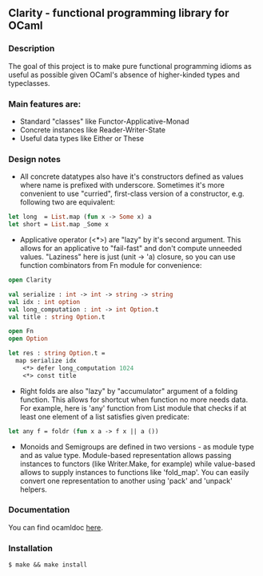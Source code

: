 ## Clarity - functional programming library for OCaml
### Description

The goal of this project is to make pure functional programming idioms as useful as possible given OCaml's absence of higher-kinded types and typeclasses.

### Main features are:

* Standard "classes" like Functor-Applicative-Monad
* Concrete instances like Reader-Writer-State
* Useful data types like Either or These

### Design notes

* All concrete datatypes also have it's constructors defined as values where name is prefixed with underscore. Sometimes it's more convenient to use "curried", first-class version of a constructor, e.g. following two are equivalent:
```ocaml
let long  = List.map (fun x -> Some x) a
let short = List.map _Some x
```
* Applicative operator (<\*>) are "lazy" by it's second argument. This allows for an applicative to "fail-fast" and don't compute unneeded values. "Laziness" here is just (unit -> 'a) closure, so you can use function combinators from Fn module for convenience:
```ocaml
open Clarity

val serialize : int -> int -> string -> string
val idx : int option
val long_computation : int -> int Option.t
val title : string Option.t

open Fn
open Option

let res : string Option.t =
  map serialize idx
    <*> defer long_computation 1024
    <*> const title
```
* Right folds are also "lazy" by "accumulator" argument of a folding function. This allows for shortcut when function no more needs data. For example, here is 'any' function from List module that checks if at least one element of a list satisfies given predicate:
```ocaml
let any f = foldr (fun x a -> f x || a ())
```
* Monoids and Semigroups are defined in two versions - as module type and as value type. Module-based representation allows passing instances to functors (like Writer.Make, for example) while value-based allows to supply instances to functions like 'fold_map'. You can easily convert one representation to another using 'pack' and 'unpack' helpers.

### Documentation

You can find ocamldoc [here](https://indiscriminatecoding.github.io/clarity-docs/).

### Installation

    $ make && make install

